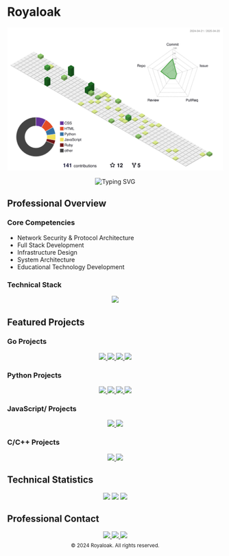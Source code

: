 # Royaloak

![](./profile-3d-contrib/profile-green-animate.svg)

<div align="center">
  <img src="https://readme-typing-svg.herokuapp.com?font=Fira+Code&weight=600&size=28&duration=4000&pause=1000&color=FFFFFF&center=true&vCenter=true&random=false&width=600&height=100&lines=Network+Security+Engineer;Full+Stack+Developer;Protocol+Architecture+Expert" alt="Typing SVG" />
</div>

## Professional Overview

### Core Competencies
- Network Security & Protocol Architecture
- Full Stack Development
- Infrastructure Design
- System Architecture
- Educational Technology Development

### Technical Stack
<div align="center">
  <img src="https://skillicons.dev/icons?i=go,python,js,ruby,c,cpp,bash,mongodb,linux,docker,git&theme=dark" />
</div>

## Featured Projects

### Go Projects
<div align="center">
  <a href="https://github.com/royaloakap/Royal-Gradient">
    <img src="https://github-readme-stats.vercel.app/api/pin/?username=royaloakap&repo=Royal-Gradient&theme=dark&hide_border=true" />
  </a>
  <a href="https://github.com/royaloakap/RoyalProxyV0">
    <img src="https://github-readme-stats.vercel.app/api/pin/?username=royaloakap&repo=RoyalProxyV0&theme=dark&hide_border=true" />
  </a>
  <a href="https://github.com/royaloakap/RoyalCNC-V0">
    <img src="https://github-readme-stats.vercel.app/api/pin/?username=royaloakap&repo=RoyalCNC-V0&theme=dark&hide_border=true" />
  </a>
  <a href="https://github.com/royaloakap/Funnel">
    <img src="https://github-readme-stats.vercel.app/api/pin/?username=royaloakap&repo=Funnel&theme=dark&hide_border=true" />
  </a>
</div>

### Python Projects
<div align="center">
  <a href="https://github.com/royaloakap/Stresser-Telegram">
    <img src="https://github-readme-stats.vercel.app/api/pin/?username=royaloakap&repo=Stresser-Telegram&theme=dark&hide_border=true&show_owner=true" />
  </a>
  <a href="https://github.com/royaloakap/Py-OBF">
    <img src="https://github-readme-stats.vercel.app/api/pin/?username=royaloakap&repo=Py-OBF&theme=dark&hide_border=true" />
  </a>
  <a href="https://github.com/royaloakap/Python-Obfuscator">
    <img src="https://github-readme-stats.vercel.app/api/pin/?username=royaloakap&repo=Python-Obfuscator&theme=dark&hide_border=true" />
  </a>
  <a href="https://github.com/royaloakap/CFX-RESOLVER">
    <img src="https://github-readme-stats.vercel.app/api/pin/?username=royaloakap&repo=CFX-RESOLVER&theme=dark&hide_border=true" />
  </a>
</div>

### JavaScript/ Projects
<div align="center">
  <a href="https://github.com/royaloakap/DDOS-WORLD">
    <img src="https://github-readme-stats.vercel.app/api/pin/?username=royaloakap&repo=DDOS-WORLD&theme=dark&hide_border=true" />
  </a>
  <a href="https://github.com/royaloakap/Crow-Bot">
    <img src="https://github-readme-stats.vercel.app/api/pin/?username=royaloakap&repo=Crow-Bot&theme=dark&hide_border=true" />
  </a>
</div>

### C/C++ Projects
<div align="center">
  <a href="https://github.com/royaloakap/Payload-C">
    <img src="https://github-readme-stats.vercel.app/api/pin/?username=royaloakap&repo=Payload-C&theme=dark&hide_border=true" />
  </a>
  <a href="https://github.com/royaloakap/ddos-world">
    <img src="https://github-readme-stats.vercel.app/api/pin/?username=royaloakap&repo=ddos-world&theme=dark&hide_border=true" />
  </a>
</div>

## Technical Statistics

<div align="center">
  <img src="https://github-readme-stats.vercel.app/api?username=royaloakap&show_icons=true&theme=dark&hide_border=true&count_private=true" />
  <img src="https://github-readme-stats.vercel.app/api/top-langs/?username=royaloakap&layout=compact&theme=dark&hide_border=true" />
  <img src="https://github-readme-streak-stats.herokuapp.com/?user=royaloakap&theme=dark&hide_border=true" />
</div>

## Professional Contact

<div align="center">
  <a href="https://royalprojets.com">
    <img src="https://img.shields.io/badge/Website-royalprojets.com-000000?style=for-the-badge&logo=globe&logoColor=white" />
  </a>
  <a href="https://t.me/royaloakap">
    <img src="https://img.shields.io/badge/Telegram-royaloakap-000000?style=for-the-badge&logo=telegram&logoColor=white" />
  </a>
  <a href="https://discord.gg/royalC2">
    <img src="https://img.shields.io/badge/Discord-royalC2-000000?style=for-the-badge&logo=discord&logoColor=white" />
  </a>
</div>

<div align="center">
  <sub>© 2024 Royaloak. All rights reserved.</sub>
</div>
